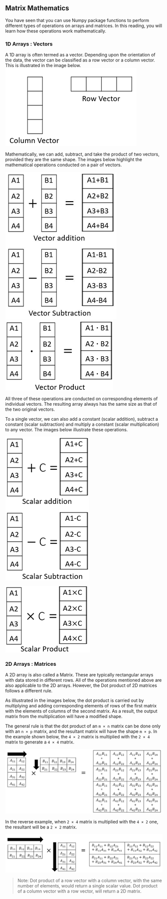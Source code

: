## Matrix Mathematics

You have seen that you can use Numpy package functions to perform different types of operations on arrays and matrices. In this reading, you will learn how these operations work mathematically.

### 1D Arrays : Vectors

A 1D array is often termed as a vector. Depending upon the orientation of the data, the vector can be classified as a row vector or a column vector. This is illustrated in the image below.
![img](./data/pic/Matrix_Mathematics_01.png)

Mathematically, we can add, subtract, and take the product of two vectors, provided they are the same shape. The images below highlight the mathematical operations conducted on a pair of vectors.

![img](./data/pic/Matrix_Mathematics_02.png)
![img](./data/pic/Matrix_Mathematics_03.png)

All three of these operations are conducted on corresponding elements of individual vectors. The resulting array always has the same size as that of the two original vectors.

To a single vector, we can also add a constant (scalar addition), subtract a constant (scalar subtraction) and multiply a constant (scalar multiplication) to any vector. The images below illustrate these operations.

![img](./data/pic/Matrix_Mathematics_04.png)

![img](./data/pic/Matrix_Mathematics_05.png)

### 2D Arrays : Matrices

A 2D array is also called a Matrix. These are typically rectangular arrays with data stored in different rows. All of the operations mentioned above are also applicable to the 2D arrays. However, the Dot product of 2D matrices follows a different rule.

As illlustrated in the images below, the dot product is carried out by multiplying and adding corresponding elements of rows of the first matrix with the elements of columns of the second matrix. As a result, the output matrix from the multiplication will have a modified shape.

The general rule is that the dot product of an `m × n` matrix can be done only with an `n × p` matrix, and the resultant matrix will have the shape `m × p`. In the example shown below, the `4 × 2` matrix is multiplied with the `2 × 4` matrix to generate a `4 × 4` matrix.

![img](./data/pic/Matrix_Mathematics_06.png)

In the reverse example, when `2 × 4` matrix is multiplied with the `4 × 2` one, the resultant will be a `2 × 2` matrix.

![img](./data/pic/Matrix_Mathematics_07.png)

> Note: Dot product of a row vector with a column vector, with the same number of elements, would return a single scalar value. Dot product of a column vector with a row vector, will return a 2D matrix.